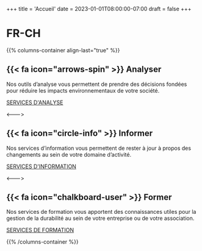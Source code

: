+++
title = 'Accueil'
date = 2023-01-01T08:00:00-07:00
draft = false
+++

# FR-CH

{{% columns-container align-last="true" %}}

## {{< fa icon="arrows-spin" >}} Analyser

Nos outils d’analyse vous permettent de prendre des décisions fondées pour réduire les impacts environnementaux de votre société.

[SERVICES D'ANALYSE](services/analyser)

<--->

## {{< fa icon="circle-info" >}} Informer

Nos services d’information vous permettent de rester à jour à propos des changements au sein de votre domaine d’activité.

[SERVICES D'INFORMATION](services/informer)

<--->

## {{< fa icon="chalkboard-user" >}} Former

Nos services de formation vous apportent des connaissances utiles pour la gestion de la durabilité au sein de votre entreprise ou de votre association.

[SERVICES DE FORMATION](services/former)

{{% /columns-container %}}